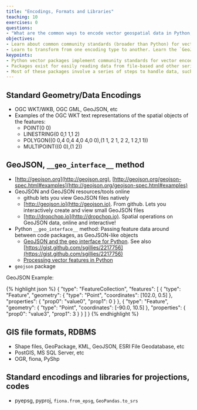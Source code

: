 ```yaml
---
title: "Encodings, Formats and Libraries"
teaching: 10
exercises: 0
questions:
- "What are the common ways to encode vector geospatial data in Python, and how much is borrowed from broader encoding standards?"
objectives:
- Learn about common community standards (broader than Python) for vector data encoding, and how they're implemented in core Python libraries.
- Learn to transform from one encoding type to another. Learn the `GeoJSON` format and exchange encoding storage, including the `__geo_interface__` method implemented across libraries.
keypoints:
- Python vector packages implement community standards for vector encoding. While these can seem complex, tools exist for conversion into various forms, and many of the tools including common interfaces for exchanging data across tools.
- Packages exist for easily reading data from file-based and other serialized data formats.
- Most of these packages involve a series of steps to handle data, such as stepping through features via a loop, etc. Most tools do one or a couple of things only. `GeoPandas` solves these problems by enabling operations on feature collections in one step, and bundling multiple tools via a coherent interface that builds on `Pandas`.
---
```



## Standard Geometry/Data Encodings
* OGC WKT/WKB, OGC GML, GeoJSON, etc
* Examples of the OGC WKT text representations of the spatial objects of the features:
  * POINT(0 0)
  * LINESTRING(0 0,1 1,1 2)
  * POLYGON((0 0,4 0,4 4,0 4,0 0),(1 1, 2 1, 2 2, 1 2,1 1))
  * MULTIPOINT((0 0),(1 2))


## GeoJSON, `__geo_interface__` method
* [http://geojson.org](http://geojson.org), [http://geojson.org/geojson-spec.html#examples](http://geojson.org/geojson-spec.html#examples)
* GeoJSON and GeoJSON resources/tools online
  * github lets you view GeoJSON files natively
  * [http://geojson.io](http://geojson.io). From github. Lets you interactively create and view small GeoJSON files
  * [http://dropchop.io](http://dropchop.io). Spatial operations on GeoJSON data, online and interactive!
* Python `__geo_interface__` method: Passing feature data around between code packages, as GeoJSON-like objects
  * [GeoJSON and the geo interface for Python](https://sgillies.net/2013/06/27/geojson-and-the-geo-interface-for-python.html). See also [https://gist.github.com/sgillies/2217756](https://gist.github.com/sgillies/2217756)
  * [Processing vector features in Python](http://www.perrygeo.com/processing-vector-features-in-python.html)
* `geojson` package


GeoJSON Example:

{% highlight json %}
{
  "type": "FeatureCollection",
  "features": [
    {
      "type": "Feature",
      "geometry": {
        "type": "Point",
        "coordinates": [102.0, 0.5]
      },
      "properties": {
        "prop0": "value0",
        "prop1": 0
      }
    },
    {
      "type": "Feature",
      "geometry": {
        "type": "Point",
        "coordinates": [-90.0, 10.5]
      },
      "properties": {
        "prop0": "value3",
        "prop1": 3
      }
    }
  ]
}
{% endhighlight %}


## GIS file formats, RDBMS
* Shape files, GeoPackage, KML, GeoJSON, ESRI File Geodatabase, etc
* PostGIS, MS SQL Server, etc
* OGR, fiona, PyShp


## Standard encodings and libraries for projections, codes
* pyepsg, pyproj, `fiona.from_epsg`, `GeoPandas.to_srs`

